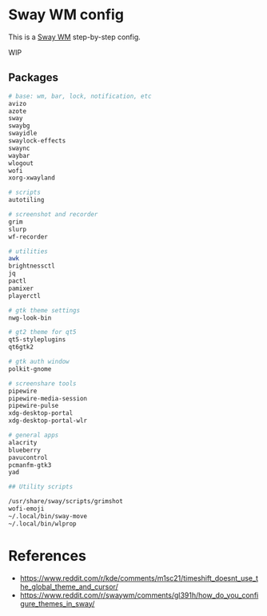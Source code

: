 # Sway WM config

This is a [Sway WM](https://swaywm.org/) step-by-step config.

WIP

## Packages

```bash
# base: wm, bar, lock, notification, etc
avizo
azote
sway
swaybg
swayidle
swaylock-effects
swaync
waybar
wlogout
wofi
xorg-xwayland

# scripts
autotiling

# screenshot and recorder
grim
slurp
wf-recorder

# utilities
awk
brightnessctl
jq
pactl
pamixer
playerctl

# gtk theme settings
nwg-look-bin

# gt2 theme for qt5
qt5-styleplugins
qt6gtk2

# gtk auth window
polkit-gnome

# screenshare tools
pipewire
pipewire-media-session
pipewire-pulse
xdg-desktop-portal
xdg-desktop-portal-wlr

# general apps
alacrity
blueberry
pavucontrol
pcmanfm-gtk3
yad

## Utility scripts

/usr/share/sway/scripts/grimshot
wofi-emoji
~/.local/bin/sway-move
~/.local/bin/wlprop
```

# References

- https://www.reddit.com/r/kde/comments/m1sc21/timeshift_doesnt_use_the_global_theme_and_cursor/
- https://www.reddit.com/r/swaywm/comments/gl391h/how_do_you_configure_themes_in_sway/
